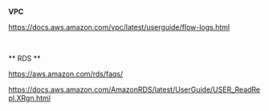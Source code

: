 **VPC**

https://docs.aws.amazon.com/vpc/latest/userguide/flow-logs.html


&nbsp; 
&nbsp;

** RDS **

https://aws.amazon.com/rds/faqs/

https://docs.aws.amazon.com/AmazonRDS/latest/UserGuide/USER_ReadRepl.XRgn.html
